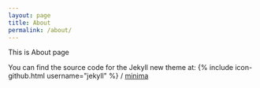 ```yaml
---
layout: page
title: About
permalink: /about/
---
```


This is About page

You can find the source code for the Jekyll new theme at:
{% include icon-github.html username="jekyll" %} /
[minima](https://github.com/jekyll/minima)

